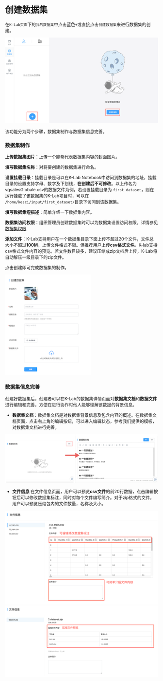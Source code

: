 # 创建数据集

在`K-Lab页面`下的`我的数据集`中点击蓝色`+`或直接点击`创建数据集`来进行数据集的创建。

![image description](/image/dataset-create.png)

该功能分为两个步骤，数据集制作与数据集信息完善。

### 数据集制作
**上传数据集图片**：上传一个能够代表数据集内容的封面图片。

**填写数据集名称**：对将要创建的数据集进行命名。

**设置挂载目录**：挂载目录是可以在K-Lab Notebook中访问到数据集的地址，挂载目录的设置支持字母、数字及下划线，**在创建后不可修改**。以上传名为vgsalesGlobale.csv的数据文件为例，若设置挂载目录为 `first_dataset`，则在运行挂载了该数据集的K-Lab项目时，可以在 `/home/kesci/input/first_dataset/`目录下访问到该数据集。

**填写数据集短描述**：简单介绍一下数据集内容。

**数据集访问权限**：组织管理员创建数据集时可以为数据集设置访问权限。详情参见[数据集权限](/ch4/authority_dataset.md)

**添加文件**：K-Lab支持用户在一个数据集目录下面上传不超过20个文件，文件总大小不超过**100M**，上传文件格式不限。但推荐用户上传**csv格式文件**。K-lab支持csv格式文件内容的预览。若文件数目较多，建议压缩成zip文档后上传，K-Lab将自动解压一级目录下的zip文件。

点击创建即可完成数据集的制作。

![image description](/image/组织版-管理员创建数据集.png)

### 数据集信息完善
创建好数据集后，创建者可以在K-Lab的数据集详情页面对**数据集文档**和**数据文件**进行编辑和完善，方便在进行协作时他人能够理解该数据的背景信息。
* **数据集文档**：数据集文档是对数据集背景信息及包含内容的概述。在数据集文档页面，点击右上角的编辑按钮，可以进入编辑状态，参考我们提供的模板，对数据集文档进行完善。

![image description](/image/数据集文档.png)

* **文件信息**:在文件信息页面，用户可以预览**csv文件**的前20行数据，点击编辑按钮后可以修改数据集标注，同时对每个文件编写简介。对于zip格式的文件，用户可以预览压缩包内的文件数量，名称及大小。

![image description](/image/dataset-file-info.png)
![image description](/image/dataset-zip-file.png)
